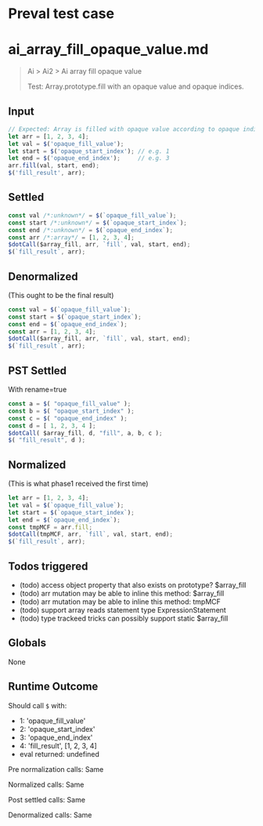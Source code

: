 # Preval test case

# ai_array_fill_opaque_value.md

> Ai > Ai2 > Ai array fill opaque value
>
> Test: Array.prototype.fill with an opaque value and opaque indices.

## Input

`````js filename=intro
// Expected: Array is filled with opaque value according to opaque indices.
let arr = [1, 2, 3, 4];
let val = $('opaque_fill_value');
let start = $('opaque_start_index'); // e.g. 1
let end = $('opaque_end_index');     // e.g. 3
arr.fill(val, start, end);
$('fill_result', arr);
`````


## Settled


`````js filename=intro
const val /*:unknown*/ = $(`opaque_fill_value`);
const start /*:unknown*/ = $(`opaque_start_index`);
const end /*:unknown*/ = $(`opaque_end_index`);
const arr /*:array*/ = [1, 2, 3, 4];
$dotCall($array_fill, arr, `fill`, val, start, end);
$(`fill_result`, arr);
`````


## Denormalized
(This ought to be the final result)

`````js filename=intro
const val = $(`opaque_fill_value`);
const start = $(`opaque_start_index`);
const end = $(`opaque_end_index`);
const arr = [1, 2, 3, 4];
$dotCall($array_fill, arr, `fill`, val, start, end);
$(`fill_result`, arr);
`````


## PST Settled
With rename=true

`````js filename=intro
const a = $( "opaque_fill_value" );
const b = $( "opaque_start_index" );
const c = $( "opaque_end_index" );
const d = [ 1, 2, 3, 4 ];
$dotCall( $array_fill, d, "fill", a, b, c );
$( "fill_result", d );
`````


## Normalized
(This is what phase1 received the first time)

`````js filename=intro
let arr = [1, 2, 3, 4];
let val = $(`opaque_fill_value`);
let start = $(`opaque_start_index`);
let end = $(`opaque_end_index`);
const tmpMCF = arr.fill;
$dotCall(tmpMCF, arr, `fill`, val, start, end);
$(`fill_result`, arr);
`````


## Todos triggered


- (todo) access object property that also exists on prototype? $array_fill
- (todo) arr mutation may be able to inline this method: $array_fill
- (todo) arr mutation may be able to inline this method: tmpMCF
- (todo) support array reads statement type ExpressionStatement
- (todo) type trackeed tricks can possibly support static $array_fill


## Globals


None


## Runtime Outcome


Should call `$` with:
 - 1: 'opaque_fill_value'
 - 2: 'opaque_start_index'
 - 3: 'opaque_end_index'
 - 4: 'fill_result', [1, 2, 3, 4]
 - eval returned: undefined

Pre normalization calls: Same

Normalized calls: Same

Post settled calls: Same

Denormalized calls: Same
